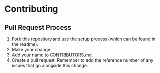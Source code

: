 # Contributing

## Pull Request Process
1. Fork this repository and use the setup process (which can be found in the readme).
2. Make your change.
3. Add your name to [CONTRIBUTORS.md](https://github.com/damcclean/hacktoberfest-finder/blob/master/CONTRIBUTORS.md).
4. Create a pull request. Remember to add the reference number of any issues that go alongside this change.
